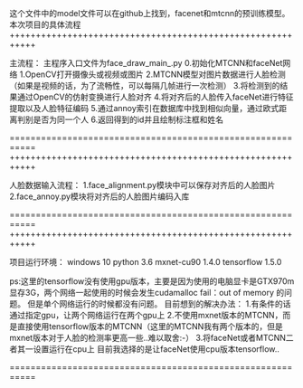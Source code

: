 这个文件中的model文件可以在github上找到，facenet和mtcnn的预训练模型。
本次项目的具体流程
+++++++++++++++++++++++++++++++++++++++++++++++++++++++++++

主流程：
主程序入口文件为face_draw_main_.py
0.初始化MTCNN和faceNet网络
1.OpenCV打开摄像头或视频或图片
2.MTCNN模型对图片数据进行人脸检测 （如果是视频的话，为了流畅性，可以每隔几帧进行一次检测）
3.将检测到的结果通过OpenCV的仿射变换进行人脸对齐
4.将对齐后的人脸传入faceNet进行特征提取以及人脸特征编码
5.通过annoy索引在数据库中找到相似向量，通过欧式距离判别是否为同一个人
6.返回得到的id并且绘制标注框和姓名

===========================================================
+++++++++++++++++++++++++++++++++++++++++++++++++++++++++++

人脸数据输入流程：
1.face_alignment.py模块中可以保存对齐后的人脸图片
2.face_annoy.py模块将对齐后的人脸图片编码入库

===========================================================
+++++++++++++++++++++++++++++++++++++++++++++++++++++++++++

项目运行环境：
windows 10
python 3.6
mxnet-cu90 1.4.0
tensorflow 1.5.0

ps:这里的tensorflow没有使用gpu版本，主要是因为使用的电脑显卡是GTX970m 显存3G，两个网络一起使用的时候会发生cudamalloc fail：out of memory 的问题。
但是单个网络运行的时候都没有问题。
目前想到的解决办法：
1.有条件的话通过指定gpu，让两个网络运行在两个gpu上
2.不使用mxnet版本的MTCNN，而是直接使用tensorflow版本的MTCNN（这里的MTCNN我有两个版本的，但是mxnet版本对于人脸的检测率更高一些..难以取舍:-）
3.将faceNet或者MTCNN二者其一设置运行在cpu上
目前我选择的是让faceNet使用cpu版本tensorflow..

===========================================================
